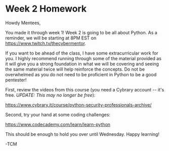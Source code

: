 # Week 2 Homework

Howdy Mentees,

You made it through week 1!  Week 2 is going to be all about Python.  As a reminder, we will be starting at 8PM EST on https://www.twitch.tv/thecybermentor.

If you want to be ahead of the class, I have some extracurricular work for you.  I highly recommend running through some of the material provided as it will give you a strong foundation in what we will be covering and seeing the same material twice will help reinforce the concepts.  Do not be overwhelmed as you do not need to be proficient in Python to be a good pentester!

First, review the videos from this course (you need a Cybrary account -- it's free. *UPDATE: This may no longer be free*):

https://www.cybrary.it/course/python-security-professionals-archive/

Second, try your hand at some coding challenges:

https://www.codecademy.com/learn/learn-python

This should be enough to hold you over until Wednesday.  Happy learning!

-TCM
